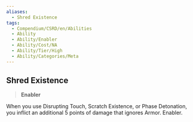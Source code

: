 ```yaml
---
aliases:
  - Shred Existence
tags:
  - Compendium/CSRD/en/Abilities
  - Ability
  - Ability/Enabler
  - Ability/Cost/NA
  - Ability/Tier/High
  - Ability/Categories/Meta
---
```

  
    
## Shred Existence    
>**Enabler**  
    
When you use Disrupting Touch, Scratch Existence, or Phase Detonation, you inflict an additional 5 points of damage that ignores Armor. Enabler.